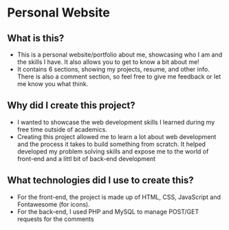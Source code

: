# Personal Website


## What is this?
- This is a personal website/portfolio about me, showcasing who I am and the skills I have. It also allows you to get to know a bit about me! 
- It contains 6 sections, showing my projects, resume, and other info. There is also a comment section, so feel free to give me feedback or let me know you what think.

## Why did I create this project?
- I wanted to showcase the web development skills I learned during my free time outside of academics.
- Creating this project allowed me to learn a lot about web development and the process it takes to build something from scratch. It helped developed my problem solving skills and expose me to the world of front-end and a littl bit of back-end development

## What technologies did I use to create this?
- For the front-end, the project is made up of HTML, CSS, JavaScript and Fontawesome (for icons).
- For the back-end, I used PHP and MySQL to manage POST/GET requests for the comments
